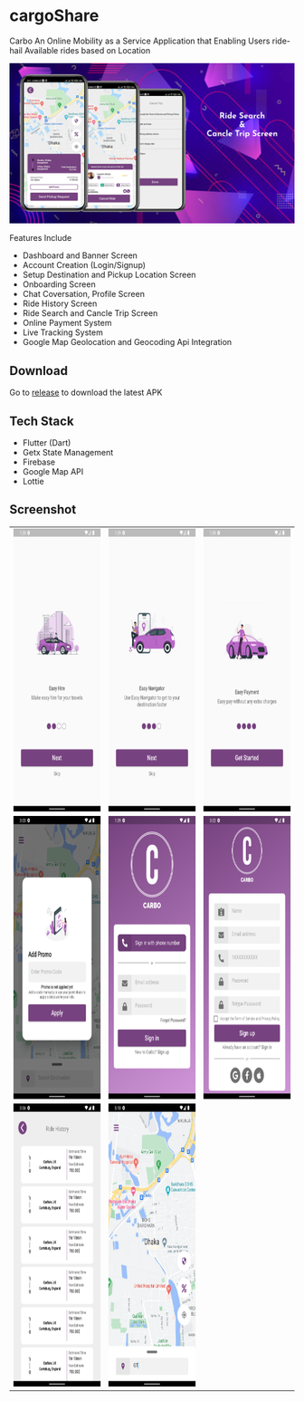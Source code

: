 # cargoShare

Carbo An Online Mobility as a Service Application that Enabling Users ride-hail Available rides based on Location

<P align="center">
  <img src="https://github.com/AYOMITIDE-OAJ/cargoshare/blob/main/screenshot/screenshot_featuregraphic.png"/>
</p>

Features Include

* Dashboard and Banner Screen
* Account Creation (Login/Signup)
* Setup Destination and Pickup Location Screen
* Onboarding Screen
* Chat Coversation, Profile Screen
* Ride History Screen
* Ride Search and Cancle Trip Screen
* Online Payment System
* Live Tracking System
* Google Map Geolocation and Geocoding Api Integration

## Download
Go to [release]("https://github.com/AYOMITIDE-OAJ/cargoshare/releases") to download the latest APK

## Tech Stack
- Flutter (Dart)
- Getx State Management
- Firebase
- Google Map API
- Lottie

## Screenshot 

<table>
  <tr>
    <td>
      <img src="https://github.com/AYOMITIDE-OAJ/cargoshare/blob/main/screenshot/carbo_01.png" width="250" height="500"/>  
    </td>
    <td>
      <img src="https://github.com/AYOMITIDE-OAJ/cargoshare/blob/main/screenshot/cargoshare_02.png" width="250" height="500"/>  
    </td>
    <td>
      <img src="https://github.com/AYOMITIDE-OAJ/cargoshare/blob/main/screenshot/cargoshare_03.png" width="250" height="500"/>  
    </td>
  </tr>
  <tr>
    <td>
      <img src="https://github.com/AYOMITIDE-OAJ/cargoshare/blob/main/screenshot/cargoshare_04.png" width="250" height="500"/>  
    </td>
     <td>
      <img src="https://github.com/AYOMITIDE-OAJ/cargoshare/blob/main/screenshot/cargoshare_05.png" width="250" height="500"/>  
    </td>
    <td>
      <img src="https://github.com/AYOMITIDE-OAJ/cargoshare/blob/main/screenshot/carbo_06.png" width="250" height="500"/>  
     </td> 
   </tr>
   <tr>
     <td>
      <img src="https://github.com/AYOMITIDE-OAJ/cargoshare/blob/main/screenshot/carbo_08.png" width="250" height="500"/>
    </td>
    <td>
      <img src="https://github.com/AYOMITIDE-OAJ/cargoshare/blob/main/screenshot/cargoshare_09.png" width="250" height="500"/>  
     </td> 
    
   </tr>
  
</table>


